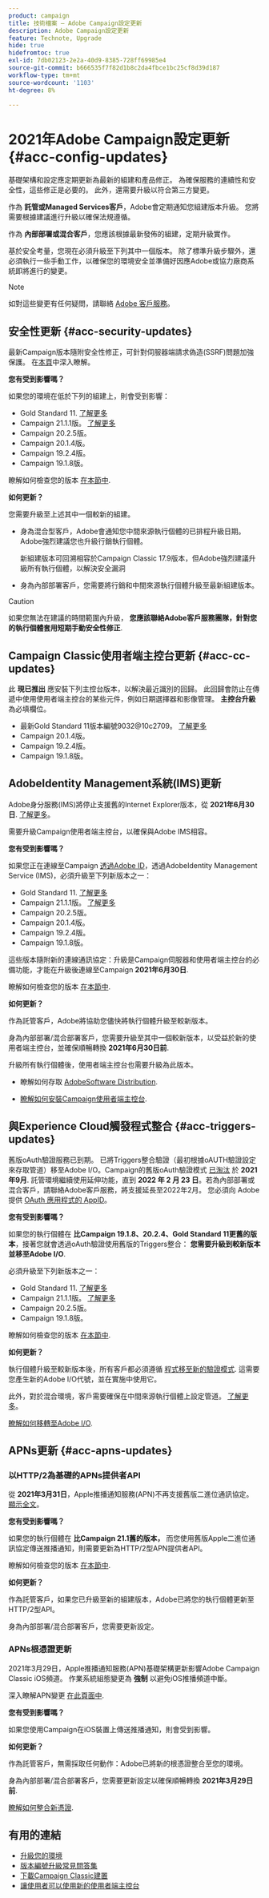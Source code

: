 ```yaml
---
product: campaign
title: 技術檔案 — Adobe Campaign設定更新
description: Adobe Campaign設定更新
feature: Technote, Upgrade
hide: true
hidefromtoc: true
exl-id: 7db02123-2e2a-40d9-8385-728ff69985e4
source-git-commit: b666535f7f82d1b8c2da4fbce1bc25cf8d39d187
workflow-type: tm+mt
source-wordcount: '1103'
ht-degree: 8%

---
```


# 2021年Adobe Campaign設定更新 {#acc-config-updates}



基礎架構和設定應定期更新為最新的組建和產品修正。 為確保服務的連續性和安全性，這些修正是必要的。 此外，還需要升級以符合第三方變更。

作為 **託管或Managed Services客戶**，Adobe會定期通知您組建版本升級。 您將需要根據建議進行升級以確保法規遵循。

作為 **內部部署或混合客戶**，您應該根據最新發佈的組建，定期升級實作。

基於安全考量，您現在必須升級至下列其中一個版本。 除了標準升級步驟外，還必須執行一些手動工作，以確保您的環境安全並準備好因應Adobe或協力廠商系統即將進行的變更。

>[!NOTE]
>
>如對這些變更有任何疑問，請聯絡 [Adobe 客戶服務](https://helpx.adobe.com/tw/enterprise/admin-guide.html/enterprise/using/support-for-experience-cloud.ug.html)。
>

## 安全性更新 {#acc-security-updates}

最新Campaign版本隨附安全性修正，可針對伺服器端請求偽造(SSRF)問題加強保護。 在[本頁](https://helpx.adobe.com/tw/security/products/campaign/apsb21-04.html)中深入瞭解。

**您有受到影響嗎？**

如果您的環境在低於下列的組建上，則會受到影響：

* Gold Standard 11. [了解更多](../../rn/using/gold-standard.md)
* Campaign 21.1.1版。 [了解更多](../../rn/using/latest-release.md)
* Campaign 20.2.5版。
* Campaign 20.1.4版。
* Campaign 19.2.4版。
* Campaign 19.1.8版。

瞭解如何檢查您的版本 [在本節中](../../platform/using/launching-adobe-campaign.md#getting-your-campaign-version).

**如何更新？**

您需要升級至上述其中一個較新的組建。

* 身為混合型客戶，Adobe會通知您中間來源執行個體的已排程升級日期。 Adobe強烈建議您也升級行銷執行個體。

  新組建版本可回溯相容於Campaign Classic 17.9版本，但Adobe強烈建議升級所有執行個體，以解決安全漏洞

* 身為內部部署客戶，您需要將行銷和中間來源執行個體升級至最新組建版本。

>[!CAUTION]
>
>如果您無法在建議的時間範圍內升級， **您應該聯絡Adobe客戶服務團隊，針對您的執行個體套用短期手動安全性修正**.
>

## Campaign Classic使用者端主控台更新  {#acc-cc-updates}

此 **現已推出** 應安裝下列主控台版本，以解決最近識別的回歸。 此回歸會防止在傳遞中使用使用者端主控台的某些元件，例如日期選擇器和影像管理。 **主控台升級** 為必填欄位。

* 最新Gold Standard 11版本編號9032@10c2709。 [了解更多](../../rn/using/gold-standard.md)
* Campaign 20.1.4版。
* Campaign 19.2.4版。
* Campaign 19.1.8版。

## AdobeIdentity Management系統(IMS)更新

Adobe身分服務(IMS)將停止支援舊的Internet Explorer版本，從 **2021年6月30日**. [了解更多](https://helpx.adobe.com/x-productkb/global/update-operating-system-and-browser.html)。

需要升級Campaign使用者端主控台，以確保與Adobe IMS相容。

**您有受到影響嗎？**

如果您正在連線至Campaign [透過Adobe ID](../../integrations/using/about-adobe-id.md)，透過AdobeIdentity Management Service (IMS)，必須升級至下列新版本之一：

* Gold Standard 11. [了解更多](../../rn/using/gold-standard.md)
* Campaign 21.1.1版。 [了解更多](../../rn/using/latest-release.md)
* Campaign 20.2.5版。
* Campaign 20.1.4版。
* Campaign 19.2.4版。
* Campaign 19.1.8版。

這些版本隨附新的連線通訊協定：升級是Campaign伺服器和使用者端主控台的必備功能，才能在升級後連線至Campaign **2021年6月30日**.

瞭解如何檢查您的版本 [在本節中](../../platform/using/launching-adobe-campaign.md#getting-your-campaign-version).

**如何更新？**

作為託管客戶，Adobe將協助您儘快將執行個體升級至較新版本。

身為內部部署/混合部署客戶，您需要升級至其中一個較新版本，以受益於新的使用者端主控台，並確保順暢轉換 **2021年6月30日前**.

升級所有執行個體後，使用者端主控台也需要升級為此版本。

* 瞭解如何存取 [AdobeSoftware Distribution](https://experienceleague.adobe.com/docs/experience-cloud/software-distribution/home.html?lang=zh-Hant).

* [瞭解如何安裝Campaign使用者端主控台](../../installation/using/installing-the-client-console.md).

## 與Experience Cloud觸發程式整合 {#acc-triggers-updates}

舊版oAuth驗證服務已到期。 已將Triggers整合驗證（最初根據oAUTH驗證設定來存取管道）移至Adobe I/O。Campaign的舊版oAuth驗證模式 [已淘汰](https://experienceleaguecommunities.adobe.com/t5/adobe-analytics-discussions/adobe-analytics-legacy-api-end-of-life-notice/td-p/385411) 於 **2021年9月**. 託管環境繼續使用延伸功能，直到 **2022 年 2 月 23 日**。若為內部部署或混合客戶，請聯絡Adobe客戶服務，將支援延長至2022年2月。 您必須向 Adobe 提供 [OAuth 應用程式的 AppID](../../integrations/using/configuring-pipeline.md#step-optional)。

**您有受到影響嗎？**

如果您的執行個體在 **比Campaign 19.1.8、20.2.4、Gold Standard 11更舊的版本**，接著您就會透過oAuth驗證使用舊版的Triggers整合： **您需要升級到較新版本並移至Adobe I/O**.

必須升級至下列新版本之一：

* Gold Standard 11. [了解更多](../../rn/using/gold-standard.md)
* Campaign 21.1.1版。 [了解更多](../../rn/using/latest-release.md)
* Campaign 20.2.5版。
* Campaign 19.1.8版。

瞭解如何檢查您的版本 [在本節中](../../platform/using/launching-adobe-campaign.md#getting-your-campaign-version).

**如何更新？**

執行個體升級至較新版本後，所有客戶都必須遵循 [程式移至新的驗證模式](../../integrations/using/configuring-adobe-io.md). 這需要您產生新的Adobe I/O代號，並在實施中使用它。  

此外，對於混合環境，客戶需要確保在中間來源執行個體上設定管道。 [了解更多](../../integrations/using/configuring-pipeline.md)。

[瞭解如何移轉至Adobe I/O](../../integrations/using/configuring-adobe-io.md).

## APNs更新 {#acc-apns-updates}

### 以HTTP/2為基礎的APNs提供者API

從 **2021年3月31日**，Apple推播通知服務(APN)不再支援舊版二進位通訊協定。 [顯示全文](https://developer.apple.com/news/?id=c88acm2b)。

**您有受到影響嗎？**

如果您的執行個體在 **比Campaign 21.1舊的版本，** 而您使用舊版Apple二進位通訊協定傳送推播通知，則需要更新為HTTP/2型APN提供者API。

瞭解如何檢查您的版本 [在本節中](../../platform/using/launching-adobe-campaign.md#getting-your-campaign-version).

**如何更新？**

作為託管客戶，如果您已升級至新的組建版本，Adobe已將您的執行個體更新至HTTP/2型API。

身為內部部署/混合部署客戶，您需要更新設定。

### APNs根憑證更新

2021年3月29日，Apple推播通知服務(APN)基礎架構更新影響Adobe Campaign Classic iOS頻道。 作業系統組態變更為 **強制** 以避免iOS推播頻道中斷。

深入瞭解APN變更 [在此頁面中](https://developer.apple.com/news/?id=7gx0a2lp).

**您有受到影響嗎？**

如果您使用Campaign在iOS裝置上傳送推播通知，則會受到影響。

**如何更新？**

作為託管客戶，無需採取任何動作：Adobe已將新的根憑證整合至您的環境。

身為內部部署/混合部署客戶，您需要更新設定以確保順暢轉換 **2021年3月29日前**.

[瞭解如何整合新憑證](ios-certificate-update.md).

## 有用的連結

* [升級您的環境](../../production/using/build-upgrade.md)
* [版本編號升級常見問答集](../../platform/using/faq-build-upgrade.md)
* [下載Campaign Classic建置](https://experience.adobe.com/#/downloads/content/software-distribution/en/campaign.html)
* [讓使用者可以使用新的使用者端主控台](../../installation/using/client-console-availability-for-windows.md)
